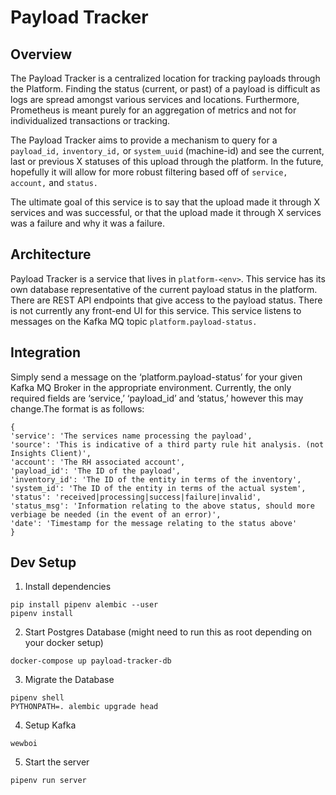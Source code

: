 Payload Tracker
===========================================


Overview
--------------------
The Payload Tracker is a centralized location for tracking payloads through the Platform. Finding the status (current, or past) of a payload is difficult as logs are spread amongst various services and locations. Furthermore, Prometheus is meant purely for an aggregation of metrics and not for individualized transactions or tracking.

The Payload Tracker aims to provide a mechanism to query for a `payload_id,` `inventory_id,` or `system_uuid` (machine-id) and see the current, last or previous X statuses of this upload through the platform. In the future, hopefully it will allow for more robust filtering based off of `service,` `account,` and `status.`

The ultimate goal of this service is to say that the upload made it through X services and was successful, or that the upload made it through X services was a failure and why it was a failure.


Architecture
--------------------
Payload Tracker is a service that lives in `platform-<env>`. This service has its own database representative of the current payload status in the platform. There are REST API endpoints that give access to the payload status. There is not currently any front-end UI for this service. This service listens to messages on the Kafka MQ topic `platform.payload-status.`


Integration
--------------------
Simply send a message on the ‘platform.payload-status’ for your given Kafka MQ Broker in the appropriate environment. Currently, the only required fields are ‘service,’ ‘payload_id’ and ‘status,’ however this may change.The format is as follows:

```
{ 	
'service': 'The services name processing the payload',
'source': 'This is indicative of a third party rule hit analysis. (not Insights Client)',
'account': 'The RH associated account',
'payload_id': 'The ID of the payload',
'inventory_id': 'The ID of the entity in terms of the inventory',
'system_id': 'The ID of the entity in terms of the actual system',
'status': 'received|processing|success|failure|invalid',
'status_msg': 'Information relating to the above status, should more verbiage be needed (in the event of an error)',
'date': 'Timestamp for the message relating to the status above' 
}
```


Dev Setup
--------------------
1. Install dependencies
```
pip install pipenv alembic --user
pipenv install
```

2. Start Postgres Database (might need to run this as root depending on your docker setup)
```
docker-compose up payload-tracker-db
```

3. Migrate the Database
```
pipenv shell
PYTHONPATH=. alembic upgrade head
```

4. Setup Kafka
```
wewboi
```

5. Start the server
```
pipenv run server